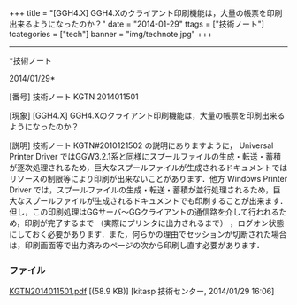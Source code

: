 ﻿+++
title = "[GGH4.X] GGH4.Xのクライアント印刷機能は，大量の帳票を印刷出来るようになったのか？"
date = "2014-01-29"
ttags = ["技術ノート"]
tcategories = ["tech"]
banner = "img/technote.jpg"
+++

-----------------------------------------------------------------------------------------------------------------------------

*技術ノート

2014/01/29*


[番号]
技術ノート KGTN 2014011501

[現象]
[GGH4.X]
GGH4.Xのクライアント印刷機能は，大量の帳票を印刷出来るようになったのか？

[説明]
技術ノート KGTN#2010121502 の説明にありますように， Universal Printer
Driver
ではGGW3.2.1系と同様にスプールファイルの生成・転送・蓄積が逐次処理されるため，巨大なスプールファイルが生成されるドキュメントではリソースの制限等により印刷が出来ないことがあります．他方
Windows Printer Driver
では，スプールファイルの生成・転送・蓄積が並行処理されるため，巨大なスプールファイルが生成されるドキュメントでも印刷することが出来ます．但し，この印刷処理はGGサーバ～GGクライアントの通信路を介して行われるため，印刷が完了するまで
（実際にプリンタに出力されるまで）
，ログオン状態にしておく必要があります．また，何らかの理由でセッションが切断された場合は，印刷画面等で出力済みのページの次から印刷し直す必要があります．


### ファイル

 
 


[KGTN2014011501.pdf](http://techreport.kitasp.net/attachments/download/1482/KGTN2014011501.pdf)
 [(58.9 KB)] [kitasp 技術センター, 2014/01/29
16:06]


 


 

